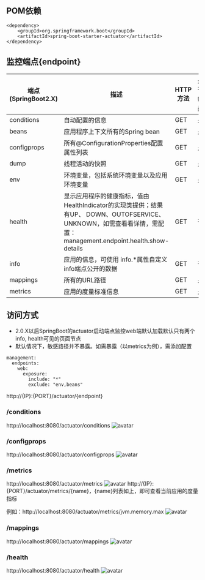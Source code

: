 ## POM依赖
~~~
<dependency>
    <groupId>org.springframework.boot</groupId>
    <artifactId>spring-boot-starter-actuator</artifactId>
</dependency>
~~~

## 监控端点{endpoint}
| 端点(SpringBoot2.X) | 描述 | HTTP方法 | 是否敏感 | 端点(SpringBoot1.X) |
| ------ | ------ | ------ | ------ | ------ |
| conditions | 自动配置的信息 | GET | 是 | autoconfig  |
| beans | 应用程序上下文所有的Spring bean | GET | 是 | beans  |
| configprops | 所有@ConfigurationProperties配置属性列表 | GET | 是 | configprops  |
| dump | 线程活动的快照 | GET | 是 | dump  |
| env | 环境变量，包括系统环境变量以及应用环境变量 | GET | 是 | env  |
| health | 显示应用程序的健康指标，值由HealthIndicator的实现类提供；结果有UP、 DOWN、OUTOFSERVICE、UNKNOWN，如需查看看详情，需配置：management.endpoint.health.show-details | GET | 否 | health  |
| info | 应用的信息，可使用 info.*属性自定义info端点公开的数据 | GET | 否 | info  |
| mappings | 所有的URL路径 | GET | 是 | mappings  |
| metrics | 应用的度量标准信息 | GET | 是 | metrics  |

## 访问方式
- 2.0.X以后SpringBoot的actuator启动端点监控web端默认加载默认只有两个info, health可见的页面节点
- 默认情况下，敏感路径并不暴露。如需暴露（以metrics为例），需添加配置

~~~
management:
  endpoints:
    web:
      exposure:
        include: "*"
        exclude: "env,beans"
~~~


http://{IP}:{PORT}/actuator/{endpoint}

### /conditions
http://localhost:8080/actuator/conditions
![avatar](https://github.com/rothschil/static/raw/master/images/springboot/1-conditions.jpg)

### /configprops
http://localhost:8080/actuator/configprops
![avatar](https://github.com/rothschil/static/raw/master/images/springboot/2-configprops.jpg)

### /metrics
http://localhost:8080/actuator/metrics
![avatar](https://github.com/rothschil/static/raw/master/images/springboot/metrics.jpg)
http://{IP}:{PORT}/actuator/metrics/{name}，{name}列表如上，即可查看当前应用的度量指标

例如：http://localhost:8080/actuator/metrics/jvm.memory.max
![avatar](https://github.com/rothschil/static/raw/master/images/springboot/metrics-jvm.memory.max.jpg)

### /mappings
http://localhost:8080/actuator/mappings
![avatar](https://github.com/rothschil/static/raw/master/images/springboot/3-mapping.jpg)

### /health
http://localhost:8080/actuator/health
![avatar](https://github.com/rothschil/static/raw/master/images/springboot/5-health.jpg)